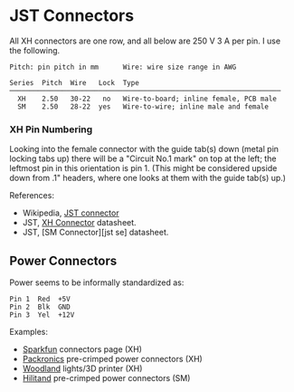 JST Connectors
==============

All XH connectors are one row, and all below are 250 V 3 A per pin.
I use the following.

    Pitch: pin pitch in mm      Wire: wire size range in AWG

    Series  Pitch  Wire   Lock  Type
    ───────────────────────────────────────────────────────────────────
      XH    2.50   30-22   no   Wire-to-board; inline female, PCB male
      SM    2.50   28-22  yes   Wire-to-wire; inline male and female

### XH Pin Numbering

Looking into the female connector with the guide tab(s) down (metal pin
locking tabs up) there will be a "Circuit No.1 mark" on top at the left;
the leftmost pin in this orientation is pin 1. (This might be considered
upside down from .1" headers, where one looks at them with the guide tab(s)
up.)

References:
- Wikipedia, [JST connector][wp jst]
- JST, [XH Connector][jst xh] datasheet.
- JST, [SM Connector][jst se] datasheet.


Power Connectors
----------------

Power seems to be informally standardized as:

    Pin 1  Red  +5V
    Pin 2  Blk  GND
    Pin 3  Yel  +12V

Examples:
- [Sparkfun] connectors page (XH)
- [Packronics] pre-crimped power connectors (XH)
- [Woodland] lights/3D printer (XH)
- [Hilitand] pre-crimped power connectors (SM)



<!-------------------------------------------------------------------->
[wp jst]: https://en.wikipedia.org/wiki/JST_connector
[jst xh]: https://www.jst-mfg.com/product/pdf/eng/eXH.pdf
[jst sm]: http://www.jst-mfg.com/product/pdf/eng/eSM.pdf

[hilitand]: https://www.amazon.com/dp/B07DL4FNTF
[packronics]: https://www.pakronics.com.au/products/jst-2-pin-power-connector-ss321050009
[sparkfun]: https://learn.sparkfun.com/tutorials/connector-basics/all#power-connectors
[woodland]: https://www.amazon.com/dp/B07YKHV46N
